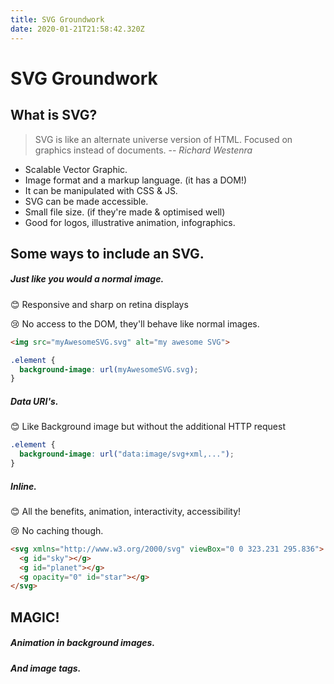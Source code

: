 ```yaml
---
title: SVG Groundwork
date: 2020-01-21T21:58:42.320Z
---
```


# SVG Groundwork

## What is SVG?

> SVG is like an alternate universe version of HTML. Focused on graphics instead of documents.
> -- <cite>Richard Westenra</cite>

- Scalable Vector Graphic.
- Image format and a markup language. (it has a DOM!)
- It can be manipulated with CSS & JS.
- SVG can be made accessible.
- Small file size. (if they're made & optimised well)
- Good for logos, illustrative animation, infographics.

## Some ways to include an SVG.

##### Just like you would a normal image.

😊 Responsive and sharp on retina displays

😢 No access to the DOM, they'll behave like normal images.

```HTML
<img src="myAwesomeSVG.svg" alt="my awesome SVG">
```

```css
.element {
  background-image: url(myAwesomeSVG.svg);
}
```

##### Data URI's.

😊 Like Background image but without the additional HTTP request

```css
.element {
  background-image: url("data:image/svg+xml,...");
}
```

##### Inline.

😊 All the benefits, animation, interactivity, accessibility!

😢 No caching though.

```HTML
<svg xmlns="http://www.w3.org/2000/svg" viewBox="0 0 323.231 295.836">
  <g id="sky"></g>
  <g id="planet"></g>
  <g opacity="0" id="star"></g>
</svg>
```

## MAGIC!

##### Animation in background images.

<div class="magic"></div>

##### And image tags.

<img class="img" src='https://s3-us-west-2.amazonaws.com/s.cdpn.io/756881/download.svg' alt=''>
